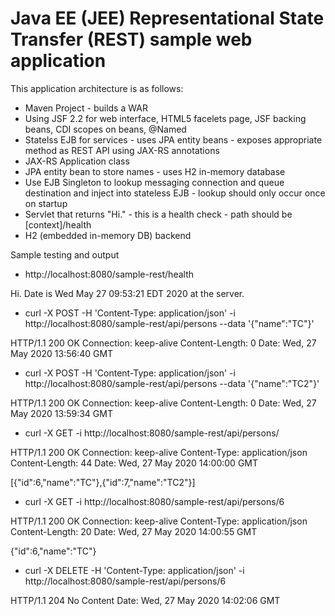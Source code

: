 # Java EE (JEE) Representational State Transfer (REST) sample web application

This application architecture is as follows:

* Maven Project - builds a WAR
* Using JSF 2.2 for web interface, HTML5 facelets page, JSF backing beans, CDI scopes on beans, @Named
* Statelss EJB for services - uses JPA entity beans - exposes appropriate method as REST API using JAX-RS annotations
* JAX-RS Application class
* JPA entity bean to store names - uses H2 in-memory database
* Use EJB Singleton to lookup messaging connection and queue destination and inject into stateless EJB - lookup should only occur once on startup
* Servlet that returns "Hi." - this is a health check - path should be [context]/health
* H2 (embedded in-memory DB) backend

Sample testing and output

* http://localhost:8080/sample-rest/health

Hi.
Date is Wed May 27 09:53:21 EDT 2020 at the server. 

* curl -X POST -H 'Content-Type: application/json' -i http://localhost:8080/sample-rest/api/persons --data '{"name":"TC"}'

HTTP/1.1 200 OK
Connection: keep-alive
Content-Length: 0
Date: Wed, 27 May 2020 13:56:40 GMT

* curl -X POST -H 'Content-Type: application/json' -i http://localhost:8080/sample-rest/api/persons --data '{"name":"TC2"}'

HTTP/1.1 200 OK
Connection: keep-alive
Content-Length: 0
Date: Wed, 27 May 2020 13:59:34 GMT

* curl -X GET -i http://localhost:8080/sample-rest/api/persons/

HTTP/1.1 200 OK
Connection: keep-alive
Content-Type: application/json
Content-Length: 44
Date: Wed, 27 May 2020 14:00:00 GMT

[{"id":6,"name":"TC"},{"id":7,"name":"TC2"}]

* curl -X GET -i http://localhost:8080/sample-rest/api/persons/6

HTTP/1.1 200 OK
Connection: keep-alive
Content-Type: application/json
Content-Length: 20
Date: Wed, 27 May 2020 14:00:55 GMT

{"id":6,"name":"TC"}

* curl -X DELETE -H 'Content-Type: application/json' -i http://localhost:8080/sample-rest/api/persons/6

HTTP/1.1 204 No Content
Date: Wed, 27 May 2020 14:02:06 GMT
